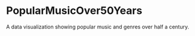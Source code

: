 # PopularMusicOver50Years
A data visualization showing popular music and genres over half a century.
